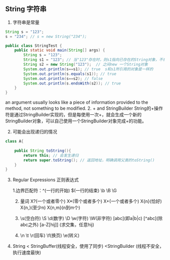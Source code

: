 ## String 字符串
1. 字符串是常量
```java
String s = "123";
s = "234"; // s = new String("234");
```
```java
public class StringTest {
    public static void main(String[] args) {
        String s = "123";
        String s1 = "123"; // 当"123"存在时，则s1指向已存在的String对象，不存在时，则会new一个对象
        String s2 = new String("123");  // 之间new 一个String对象
        System.out.println(s==s1); // true  s和s1所引用的对象是一样的
        System.out.println(s.equals(s1)); // true
        System.out.println(s==s2); // false
        System.out.println(s.endsWith(s2)); // true
    }
}
```
an argument usually looks like a piece of information provided to the method, not
something to be modified. 
2. + and StringBuilder
String的+操作符是通过StringBuilder实现的，但是每使用一次+，就会生成一个新的StringBuilder对象，可以自己使用一个StringBuilder对象完成+的功能。

2. 可能会出现递归的情况
```java
class A{
    
    public String toString(){
        return this; // 会发生递归
        return super.toString(); // 返回地址，明确调用父类的toString()
    }
}
```
3. Regular Expressions  正则表达式

    1.边界匹配符：^(一行的开始) $(一行的结束) \b \B \G

    2. 量词 X?(一个或者零个) X*(零个或者多个) X+(一个或者多个) X{n}(恰好) X{n,}(至少n) X{n,m}(n到m个)
    
    3. \s(空白符) \S \d(数字) \D \w(字符) \W(非字符) \[abc](即a|b|c) \[^abc](除abc之外) [a-Z[hij]] (求交集，任意hij)
    4. \n \t \r(回车) \f(换页) \e(转义)
4. String < StringBuffer(线程安全，使用了同步) <StringBuilder (线程不安全，执行速度最快)